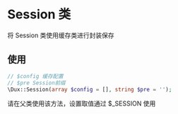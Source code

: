 # Session 类

将 Session 类使用缓存类进行封装保存

## 使用

```php
// $config 缓存配置
// $pre Session前缀
\Dux::Session(array $config = [], string $pre = '');
```

请在父类使用该方法，设置取值通过 $_SESSION 使用